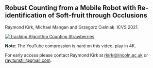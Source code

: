 ## Robust Counting from a Mobile Robot with Re-identification of Soft-fruit through Occlusions

Raymond Kirk, Michael Mangan and Grzegorz Cielniak. ICVS 2021.

[![Tracking Algorithm Counting Strawberries](https://user-images.githubusercontent.com/16948324/109553082-7a5f9900-7aca-11eb-943c-94d1bbebb8f2.png)](https://youtu.be/rBRE9mXX6bY)

**Note**: The YouTube compression is hard on this video, play in 4K.

For early access please contact Raymond Kirk at rkirk@lincoln.ac.uk or ray.tunstill@gmail.com.

